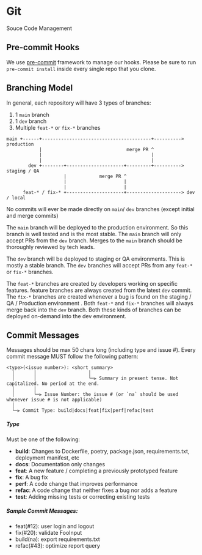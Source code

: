 # Git

Souce Code Management

## Pre-commit Hooks

We use [pre-commit](https://pre-commit.com/) framework to manage our hooks. Please be sure to run `pre-commit install` inside every single repo that you clone.

## Branching Model

In general, each repository will have 3 types of branches:

1. 1 `main` branch
2. 1 `dev` branch
3. Multiple `feat-*` or `fix-*` branches

```
main +------+----------------------------------------+----------> production
            |                               merge PR ^
            |                                        |
            |                                        |
        dev +--------+---------------------+---------+----------> staging / QA
                     |            merge PR ^
                     |                     |
                     |                     |
      feat-* / fix-* +---------------------+--------------------> dev / local
```

No commits will ever be made directly on `main`/ `dev` branches (except initial and merge commits)

The `main` branch will be deployed to the production environment. So this branch is well tested and is the most stable. The `main` branch will only accept PRs from the `dev` branch. Merges to the `main` branch should be thoroughly reviewed by tech leads.

The `dev` branch will be deployed to staging or QA environments. This is mostly a stable branch. The `dev` branches will accept PRs from any `feat-*` or `fix-*` branches.

The `feat-*` branches are created by developers working on specific features. feature branches are always created from the latest `dev` commit. The `fix-*` branches are created whenever a bug is found on the staging / QA / Production environment . Both `feat-*` and `fix-*` branches will always merge back into the `dev` branch. Both these kinds of branches can be deployed on-demand into the dev environment.


## Commit Messages

Messages should be max 50 chars long (including type and issue #). Every commit message MUST follow the following pattern:

```
<type>(<issue number>): <short summary>
  │       │                   │
  │       │                   └─⫸ Summary in present tense. Not capitalized. No period at the end.
  │       │
  │       └─⫸ Issue Number: the issue # (or `na` should be used whenever issue # is not applicable)
  │
  └─⫸ Commit Type: build|docs|feat|fix|perf|refac|test
```



##### Type

Must be one of the following:

* **build**: Changes to Dockerfile, poetry, package.json, requirements.txt, deployment manifest, etc
* **docs**: Documentation only changes
* **feat**: A new feature / completing a previously prototyped feature
* **fix**: A bug fix
* **perf**: A code change that improves performance
* **refac**: A code change that neither fixes a bug nor adds a feature
* **test**: Adding missing tests or correcting existing tests


##### Sample Commit Messages:

* feat(#12): user login and logout
* fix(#20): validate FooInput
* build(na): export requirements.txt
* refac(#43): optimize report query
